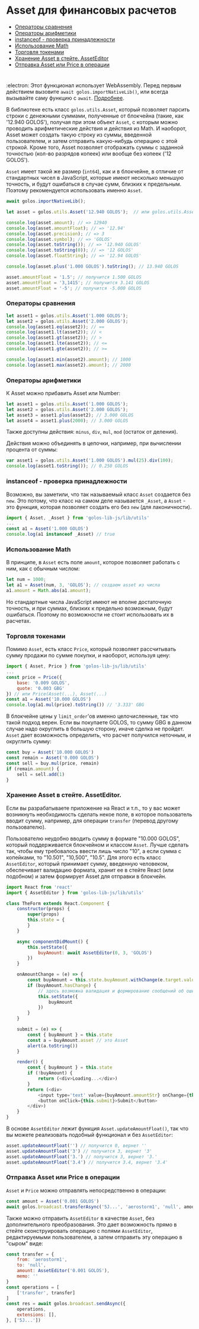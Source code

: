 # Asset для финансовых расчетов

- [Операторы сравнения](./asset.md#операторы-сравнения)
- [Операторы арифметики](./asset.md#операторы-арифметики)
- [instanceof - проверка принадлежности](./asset.md#instanceof---проверка-принадлежности)
- [Использование Math](./asset.md#использование-math)
- [Торговля токенами](./asset.md#торговля-токенами)
- [Хранение Asset в стейте. AssetEditor](./asset.md#хранение-asset-в-стейте-asseteditor)
- [Отправка Asset или Price в операции](./asset.md#отправка-asset-или-price-в-операции)

#

:electron: Этот функционал использует WebAssembly. Перед первым действием вызовите `await golos.importNativeLib()`, или всегда вызывайте саму функцию с `await`. [Подробнее](../wasm.md).

В библиотеке есть класс `golos.utils.Asset`, который позволяет парсить строки с денежными суммами, полученные от блокчейна (такие, как '12.940 GOLOS'), получая при этом объект `Asset`, с которым можно проводить арифметические действия и действия из Math. И наоборот, Asset может создать такую строку из суммы, введенной пользователем, и затем отправить какую-нибудь операцию с этой строкой. Кроме того, Asset позволяет отображать суммы с заданной точностью (кол-во разрядов копеек) или вообще без копеек ('12 GOLOS').

`Asset` имеет такой же размер (`int64`), как и в блокчейне, в отличие от стандартных чисел в JavaScript, которые имеют несколько меньшую точность, и будут ошибаться в случае сумм, близких к предельным. Поэтому рекомендуется использовать именно `Asset`.

```js
await golos.importNativeLib();

let asset = golos.utils.Asset('12.940 GOLOS');  // или golos.utils.Asset(12940, 3, 'GOLOS')

console.log(asset.amount); // => 12940
console.log(asset.amountFloat); // => '12.94'
console.log(asset.precision); // => 3
console.log(asset.symbol); // => 'GOLOS'
console.log(asset.toString()); // => '12.940 GOLOS'
console.log(asset.toString(0)); // => '12 GOLOS'
console.log(asset.floatString); // => '12.94 GOLOS'

console.log(asset.plus('1.000 GOLOS').toString(); // 13.940 GOLOS

asset.amountFloat = '1.5'; // получится 1.500 GOLOS
asset.amountFloat = '3,1415'; // получится 3.141 GOLOS
asset.amountFloat = '-5'; // получится -5.000 GOLOS
```

### Операторы сравнения

```js
let asset1 = golos.utils.Asset('1.000 GOLOS');
let asset2 = golos.utils.Asset('2.000 GOLOS');
console.log(asset1.eq(asset2)); // ==
console.log(asset1.lt(asset2)); // <
console.log(asset1.gt(asset2)); // >
console.log(asset1.lte(asset2)); // <=
console.log(asset1.gte(asset2)); // >=

console.log(asset1.min(asset2).amount); // 1000
console.log(asset1.max(asset2).amount); // 2000
```

### Операторы арифметики

К Asset можно прибавить Asset или Number:

```js
let asset1 = golos.utils.Asset('1.000 GOLOS');
let asset2 = golos.utils.Asset('2.000 GOLOS');
let asset3 = asset1.plus(asset2); // 3.000 GOLOS
let asset4 = asset1.plus(2000); // 3.000 GOLOS
````

Также доступны действия: `minus`, `div`, `mul`, `mod` (остаток от деления).

Действия можно объединять в цепочки, например, при вычислении процента от суммы:

```js
var asset1 = golos.utils.Asset('1.000 GOLOS').mul(25).div(100);
console.log(asset1.toString()); // 0.250 GOLOS
```

### instanceof - проверка принадлежности

Возможно, вы заметили, что так называемый класс `Asset` создается без `new`. Это потому, что класс на самом деле называется `_Asset`, а `Asset` - это функция, которая позволяет создать его без `new` (для лаконичности).

```js
import { Asset, _Asset } from 'golos-lib-js/lib/utils'
...
const a1 = Asset('1.000 GOLOS')
console.log(a1 instanceof _Asset) // true
```

### Использование Math

В принципе, в `Asset` есть поле `amount`, которое позволяет работать с ним, как с обычным числом:

```js
let num = 1000;
let a1 = Asset(num, 3, 'GOLOS'); // создаем asset из числа
a1.amount = Math.abs(a1.amount);
```
Но стандартные числа JavaScript имеют не вполне достаточную точность, и при суммах, близких к предельно возможным, будут ошибаться. Поэтому по возможности не стоит использовать их в расчетах.

### Торговля токенами

Помимо `Asset`, есть класс `Price`, который позволяет рассчитывать сумму продажи по сумме покупки, и наоборот, используя цену:

```js
import { Asset, Price } from 'golos-lib-js/lib/utils'
...
const price = Price({
    base: '0.009 GOLOS',
    quote: '0.003 GBG'
}) // или Price(Asset(...), Asset(...)
const a1 = Asset('10.000 GOLOS')
console.log(a1.mul(price).toString()) // '3.333' GBG
```

В блокчейне цены у `limit_order`'ов именно целочисленные, так что такой подход верен. Если вы покупаете GOLOS, то сумму GBG в данном случае надо округлить в большую сторону, иначе сделка не пройдет. `Asset` дает возможность определить, что расчет получился неточным, и округлить сумму:
```js
const buy = Asset('10.000 GOLOS')
const remain = Asset('0.000 GOLOS')
const sell = buy.mul(price, remain)
if (remain.amount) {
    sell = sell.add(1)
}
```

### Хранение Asset в стейте. AssetEditor.

Если вы разрабатываете приложение на React и т.п., то у вас может возникнуть необходимость сделать некое поле, в которое пользователь вводит сумму, например, для операции `transfer` (перевод другому пользователю).

Пользователю неудобно вводить сумму в формате "10.000 GOLOS", который поддерживается блокчейном и классом `Asset`. Лучше сделать так, чтобы ему требовалось ввести лишь число "10", а если сумма с копейками, то "10.501", "10,500", "10.5". Для этого есть класс `AssetEditor`, который принимает сумму, введенную человеком, обеспечивает валидацию формата, хранит ее в стейте React (или подобном) и затем формирует Asset для отправки в блокчейн.

```js
import React from 'react'
import { AssetEditor } from 'golos-lib-js/lib/utils'

class TheForm extends React.Component {
    constructor(props) {
        super(props)
        this.state = {
        }
    }

    async componentDidMount() {
        this.setState({
            buyAmount: await AssetEditor(0, 3, 'GOLOS')
        })
    }

    onAmountChange = (e) => {
        const buyAmount = this.state.buyAmount.withChange(e.target.value)
        if (buyAmount.hasChange) {
            // здесь возможна валидация и формирование сообщений об ошибках
            this.setState({
                buyAmount
            })
        }
    }

    submit = (e) => {
        const { buyAmount } = this.state
        const a = buyAmount.asset // это Asset
        alert(a.toString())
    }

    render() {
        const { buyAmount } = this.state
        if (!buyAmount) {
            return (<div>Loading...</div>)
        }
        return (<div>
            <input type='text' value={buyAmount.amountStr} onChange={this.onAmountChange} />
            <button onClick={this.submit}>Submit</button>
        </div>)
    }
}
```

В основе `AssetEditor` лежит функция `Asset.updateAmountFloat()`, так что вы можете реализовать подобный функционал и без `AssetEditor`:

```js
asset.updateAmountFloat('') // получится 0, вернет ''
asset.updateAmountFloat('3') // получится 3, вернет '3'
asset.updateAmountFloat('3.') // получится 3, вернет '3.'
asset.updateAmountFloat('3.4') // получится 3.4, вернет '3.4'
```

### Отправка Asset или Price в операции

`Asset` и `Price` можно отправлять непосредственно в операции:

```js
const amount = Asset('0.001 GOLOS')
await golos.broadcast.transferAsync('5J...', 'aerostorm1', 'null', amount, '')
```

Также можно отправить `AssetEditor` в качестве `Asset`, без дополнительного преобразования. Это дает возможность прямо в стейте сконструировать операцию с полями `AssetEditor`, редактируемыми пользователем, а затем отправить эту операцию в "сыром" виде:

```js
const transfer = {
    from: 'aerostorm1',
    to: 'null',
    amount: AssetEditor('0.001 GOLOS'),
    memo: ''
}
const operations = [
    ['transfer', transfer]
]
const res = await golos.broadcast.sendAsync({
    operations,
    extensions: [],
}, ['5J...'])
```
